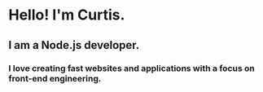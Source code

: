 # Hello! I'm Curtis.

## I am a Node.js developer.

### I love creating fast websites and applications with a focus on front-end engineering.
